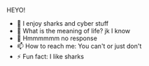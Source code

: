 HEYO!
- 🌱 I enjoy sharks and cyber stuff
- 🤔 What is the meaning of life? jk I know
- 💬 Hmmmmmm no response
- 📫 How to reach me: You can't or just don't
- ⚡ Fun fact: I like sharks

<!--
**ThatTiredRock/ThatTiredRock** is a ✨ _special_ ✨ repository because its `README.md` (this file) appears on your GitHub profile.
-->
